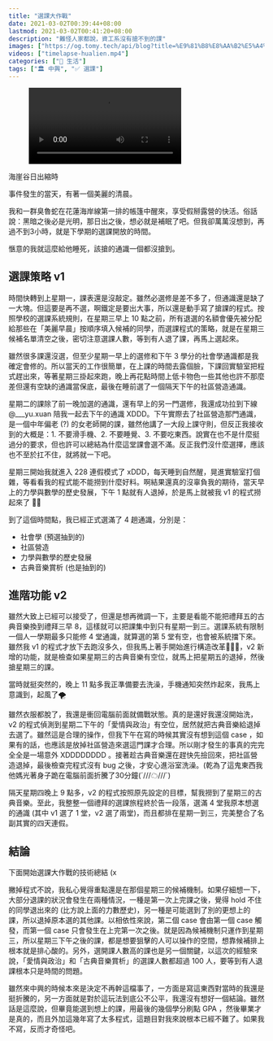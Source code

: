 ```yaml
---
title: "選課大作戰"
date: 2021-03-02T00:39:44+08:00
lastmod: 2021-03-02T00:41:20+08:00
description: "難怪人家都說，資工系沒有搶不到的課"
images: ["https://og.tomy.tech/api/blog?title=%E9%81%B8%E8%AA%B2%E5%A4%A7%E4%BD%9C%E6%88%B0"]
videos: ["timelapse-hualien.mp4"]
categories: ["🍫 生活"]
tags: ["🏛 中興", "✅ 選課"]
---
```


<figure>
    <video src="timelapse-hualien.mp4"></video>
</figure>
<figcaption>海崖谷日出縮時</figcaption>

事件發生的當天，有著一個美麗的清晨。

我和一群臭魯蛇在花蓮海岸線第一排的帳篷中醒來，享受假掰露營的快活。俗話說：黑暗之後必是光明，那日出之後，想必就是補眠了吧。但我卻萬萬沒想到，再過不到3小時，就是下學期的選課開放的時間。

愜意的我就這麼給他睡死，該搶的通識一個都沒搶到。

## 選課策略 v1

時間快轉到上星期一，課表還是沒敲定。雖然必選修是差不多了，但通識還是缺了一大塊。但這要是再不選，啊鐵定是要出大事，所以還是動手寫了搶課的程式。按照學校的選課系統規則，在星期三早上 10 點之前，所有退選的名額會優先被分配給那些在「美麗早晨」按順序填入候補的同學，而選課程式的策略，就是在星期三候補名單清空之後，密切注意選課人數，等到有人退了課，再馬上選起來。

雖然很多課還沒選，但至少星期一早上的選修和下午 3 學分的社會學通識都是我確定會修的。所以當天的工作很簡單，在上課的時間去露個臉，下課回實驗室把程式趕出來，等著星期三掛起來跑，晚上再花點時間上低卡物色一些其他也許不那麼差但還有空缺的通識當保底，最後在睡前選了一個隔天下午的社區營造通識。

星期二的課除了前一晚加選的通識，還有早上的另一門選修，我還成功拉到下線 @___yu.xuan 陪我一起去下午的通識 XDDD。下午實際去了社區營造那門通識，是一個中年偏老 (?) 的女老師開的課，雖然他講了一大段上課守則，但反正我接收到的大概是：1. 不要滑手機、2. 不要睡覺、3. 不要吃東西。說實在也不是什麼挺過分的要求，但也許可以總結為什麼這堂課會選不滿。反正我們沒什麼選擇，應該也不至於扛不住，就將就一下吧。

星期三開始我就進入 228 連假模式了 xDDD，每天睡到自然醒，晃進實驗室打個雜，等看看我的程式能不能撈到什麼好料。啊結果還真的沒辜負我的期待，當天早上的力學與數學的歷史發展，下午 1 點就有人退掉，於是馬上就被我 v1 的程式撈起來了 👍🏻

到了這個時間點，我已經正式選滿了 4 趟通識，分別是：

- 社會學 (預選抽到的)
- 社區營造
- 力學與數學的歷史發展
- 古典音樂賞析 (也是抽到的)

## 進階功能 v2

雖然大致上已經可以接受了，但還是想再微調一下，主要是看能不能把禮拜五的古典音樂換到禮拜三早 8，這樣就可以把課集中到只有星期一到三。選課系統有限制一個人一學期最多只能修 4 堂通識，就算選的第 5 堂有空，也會被系統擋下來。雖然我 v1 的程式才放下去跑沒多久，但我馬上著手開始進行構造改革👨🏻‍💻，v2 新增的功能，就是檢查如果星期三的古典音樂有空位，就馬上把星期五的退掉，然後搶星期三的課。

當時就挺突然的，晚上 11 點多我正準備要去洗澡，手機通知突然炸起來，我馬上意識到，起風了🌪

雖然衣服都脫了，我還是衝回電腦前面就備戰狀態。真的是還好我還沒開始洗， v2 的程式偵測到星期二下午的「愛情與政治」有空位，居然就把古典音樂給退掉去選了。雖然這是合理的操作，但我下午在寫的時候其實沒有想到這個 case ，如果有的話，也應該是放掉社區營造來選這門課才合理。所以剛才發生的事真的完完全全是一場意外 XDDDDDDDD 。接著趁古典音樂還在趕快先撿回來，把社區營造退掉，最後檢查完程式沒有 bug 之後，才安心進浴室洗澡。(乾為了這鬼東西我他媽光著身子跪在電腦前面折騰了30分鐘(´///☁///`)

隔天星期四晚上 9 點多，v2 的程式按照原先設定的目標，幫我撈到了星期三的古典音樂。至此，我整整一個禮拜的選課旅程終於告一段落，選滿 4 堂我原本想選的通識 (其中 v1 選了 1 堂，v2 選了兩堂)，而且都排在星期一到三，完美整合了名副其實的四天連假。

## 結論

下面開始選課大作戰的技術總結 (x

撇掉程式不說，我私心覺得重點還是在那個星期三的候補機制。如果仔細想一下，大部分退課的狀況會發生在兩種情況，一種是第一次上完課之後，覺得 hold 不住的同學退出來的 (比方說上面的力數歷史)，另一種是可能選到了別的更想上的課，所以退掉原本選的其他課。以相依性來說，第二個 case 會由第一個 case 觸發，而第一個 case 只會發生在上完第一次之後。就是因為候補機制只運作到星期三，所以星期三下午之後的課，都是想要狙擊的人可以操作的空間，想靠候補排上根本就是排心酸的。另外，選開課人數高的課也是另一個關鍵，以這次的經驗來說，「愛情與政治」和「古典音樂賞析」的選課人數都超過 100 人，要等到有人退課根本只是時間的問題。

雖然來中興的時候本來是決定不再幹這檔事了，一方面是寫這東西對當時的我還是挺折騰的，另一方面就是對於這玩法到底公不公平，我還沒有想好一個結論。雖然話是這麼說，但畢竟能選到想上的課，用最後的幾個學分刷點 GPA ，然後畢業才是真的，而且外加這幾年寫了太多程式，這題目對我來說根本已經不難了。如果我不寫，反而才奇怪吧。
